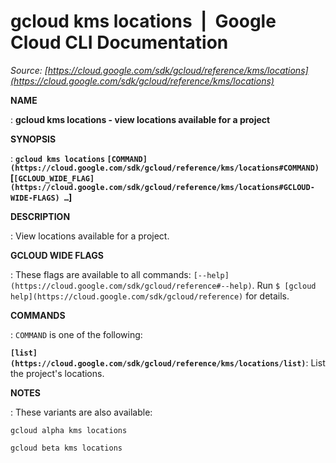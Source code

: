 # gcloud kms locations  |  Google Cloud CLI Documentation

*Source: [https://cloud.google.com/sdk/gcloud/reference/kms/locations](https://cloud.google.com/sdk/gcloud/reference/kms/locations)*

**NAME**

: **gcloud kms locations - view locations available for a project**

**SYNOPSIS**

: **`gcloud kms locations` `[COMMAND](https://cloud.google.com/sdk/gcloud/reference/kms/locations#COMMAND)` [`[GCLOUD_WIDE_FLAG](https://cloud.google.com/sdk/gcloud/reference/kms/locations#GCLOUD-WIDE-FLAGS) …`]**

**DESCRIPTION**

: View locations available for a project.

**GCLOUD WIDE FLAGS**

: These flags are available to all commands: `[--help](https://cloud.google.com/sdk/gcloud/reference#--help)`.
Run `$ [gcloud help](https://cloud.google.com/sdk/gcloud/reference)` for details.

**COMMANDS**

: ``COMMAND`` is one of the following:

**`[list](https://cloud.google.com/sdk/gcloud/reference/kms/locations/list)`**:
List the project's locations.

**NOTES**

: These variants are also available:

```
gcloud alpha kms locations
```

```
gcloud beta kms locations
```